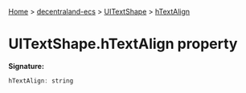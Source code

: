 [Home](./index) &gt; [decentraland-ecs](./decentraland-ecs.md) &gt; [UITextShape](./decentraland-ecs.uitextshape.md) &gt; [hTextAlign](./decentraland-ecs.uitextshape.htextalign.md)

# UITextShape.hTextAlign property


**Signature:**
```javascript
hTextAlign: string
```
